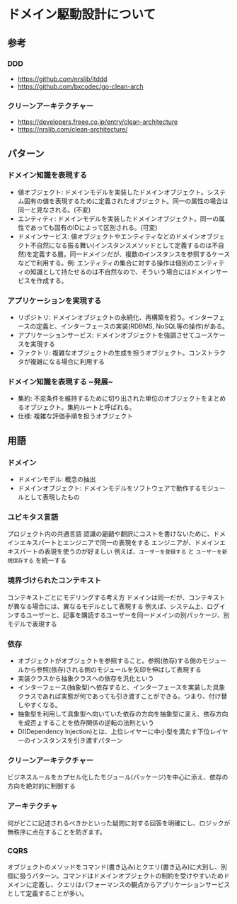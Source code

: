 
# ドメイン駆動設計について

## 参考

### DDD
- https://github.com/nrslib/itddd
- https://github.com/bxcodec/go-clean-arch

### クリーンアーキテクチャー
- https://developers.freee.co.jp/entry/clean-architecture
- https://nrslib.com/clean-architecture/

## パターン

### ドメイン知識を表現する

- 値オブジェクト: ドメインモデルを実装したドメインオブジェクト。システム固有の値を表現するために定義されたオブジェクト。同一の属性の場合は同一と見なされる。(不変)
- エンティティ: ドメインモデルを実装したドメインオブジェクト。同一の属性であっても固有のIDによって区別される。(可変)
- ドメインサービス: 値オブジェクトやエンティティなどのドメインオブジェクト不自然になる振る舞い(インスタンスメソッドとして定義するのは不自然)を定義する層。同一ドメインだが、複数のインスタンスを参照するケースなどで利用する。例: エンティティの集合に対する操作は個別のエンティティの知識として持たせるのは不自然なので、そういう場合にはドメインサービスを作成する。

### アプリケーションを実現する

- リポジトリ: ドメインオブジェクトの永続化、再構築を担う。インターフェースの定義と、インターフェースの実装(RDBMS, NoSQL等の操作)がある。
- アプリケーションサービス: ドメインオブジェクトを強調させてユースケースを実現する
- ファクトリ: 複雑なオブジェクトの生成を担うオブジェクト。コンストラクタが複雑になる場合に利用する

### ドメイン知識を表現する ~発展~

- 集約: 不変条件を維持するために切り出された単位のオブジェクトをまとめるオブジェクト。集約ルートと呼ばれる。
- 仕様: 複雑な評価手順を担うオブジェクト

## 用語

### ドメイン

- ドメインモデル: 概念の抽出
- ドメインオブジェクト: ドメインモデルをソフトウェアで動作するモジュールとして表現したもの

### ユビキタス言語

プロジェクト内の共通言語
認識の齟齬や翻訳にコストを書けないために、ドメインエキスパートとエンジニアで同一の表現をする
エンジニアが、ドメインエキスパートの表現を使うのが好ましい
例えば、`ユーザーを登録する` と `ユーザーを新規保存する` を統一する

### 境界づけられたコンテキスト

コンテキストごとにモデリングする考え方
ドメインは同一だが、コンテキストが異なる場合には、異なるモデルとして表現する
例えば、システム上、ログインするユーザーと、記事を購読するユーザーを同一ドメインの別パッケージ、別モデルで表現する

### 依存

- オブジェクトがオブジェクトを参照すること。参照(依存)する側のモジュールから参照(依存)される側のモジュールを矢印を伸ばして表現する
- 実装クラスから抽象クラスへの依存を汎化という
- インターフェース(抽象型)へ依存すると、インターフェースを実装した具象クラスであれば実態が何であっても引き渡すことができる。つまり、付け替しやすくなる。
- 抽象型を利用して具象型へ向いていた依存の方向を抽象型に変え、依存方向を成否ょすることを依存関係の逆転の法則という
- DI(Dependency Injection)とは、上位レイヤーに中小型を満たす下位レイヤーのインスタンスを引き渡すパターン

### クリーンアーキテクチャー

ビジネスルールをカプセル化したモジュール(パッケージ)を中心に添え、依存の方向を絶対的に制御する

### アーキテクチャ

何がどこに記述されるべきかといった疑問に対する回答を明確にし、ロジックが無秩序に点在することを防ぎます。

### CQRS

オブジェクトのメソッドをコマンド(書き込み)とクエリ(書き込み)に大別し、別個に扱うパターン。コマンドはドメインオブジェクトの制約を受けやすいためドメインに定義し、クエリはパフォーマンスの観点からアプリケーションサービスとして定義することが多い。
